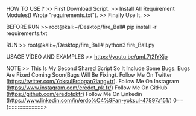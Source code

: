 HOW TO USE ? >>
First Download Script. >> 
Install All Requirement Modules(I Wrote "requirements.txt"). >> 
Finally Use It. >>

BEFORE RUN >>
root@kali:~/Desktop/fire_Ball# pip install -r requirements.txt

RUN >>
root@kali:~/Desktop/fire_Ball# python3 fire_Ball.py

USAGE VİDEO AND EXAMPLES >>
https://youtu.be/gmL7t2IYXjo

NOTE >>
This Is My Second Shared Script So It Include Some Bugs. 
Bugs Are Fixed Coming Soon(Bugs Will Be Fixing). 
Follow Me On Twitter (https://twitter.com/YoksulErdogan?lang=tr). 
Follow Me On Instagram (https://www.instagram.com/eredot_pk.fr/) 
Follow Me On GitHub (https://github.com/eredotpkfr) 
Follow Me On Linkedin (https://www.linkedin.com/in/erdo%C4%9Fan-yoksul-47897a151/)
0=={:::::::::::::::::::::::>
